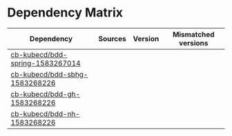 # Dependency Matrix

Dependency | Sources | Version | Mismatched versions
---------- | ------- | ------- | -------------------
[cb-kubecd/bdd-spring-1583267014](https://github.com/cb-kubecd/bdd-spring-1583267014.git) |  | []() | 
[cb-kubecd/bdd-sbhg-1583268226](https://github.com/cb-kubecd/bdd-sbhg-1583268226.git) |  | []() | 
[cb-kubecd/bdd-gh-1583268226](https://github.com/cb-kubecd/bdd-gh-1583268226.git) |  | []() | 
[cb-kubecd/bdd-nh-1583268226](https://github.com/cb-kubecd/bdd-nh-1583268226.git) |  | []() | 
